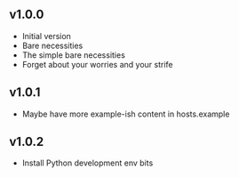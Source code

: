## v1.0.0

- Initial version
- Bare necessities
- The simple bare necessities
- Forget about your worries and your strife

## v1.0.1

- Maybe have more example-ish content in hosts.example

## v1.0.2

- Install Python development env bits
